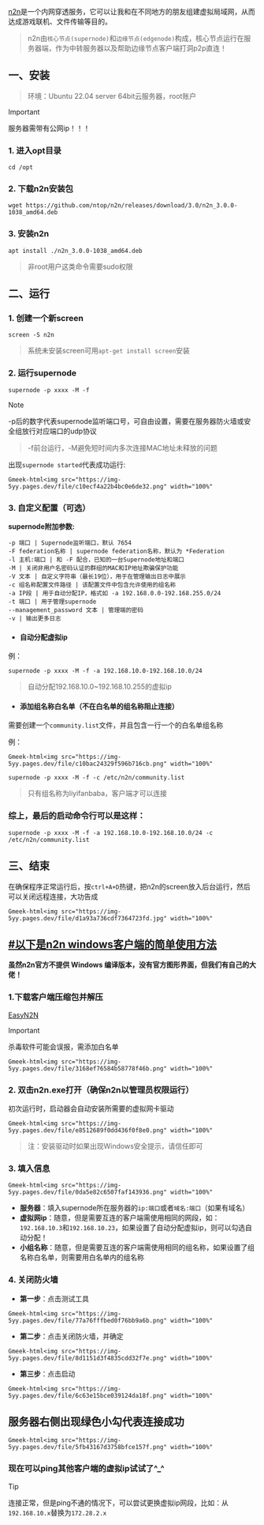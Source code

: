 [n2n](https://github.com/ntop/n2n)是一个内网穿透服务，它可以让我和在不同地方的朋友组建虚拟局域网，从而达成游戏联机、文件传输等目的。

> n2n由`核心节点(supernode)`和`边缘节点(edgenode)`构成，核心节点运行在服务器端，作为中转服务器以及帮助边缘节点客户端打洞p2p直连！

## 一、安装

> 环境：Ubuntu 22.04 server 64bit云服务器，root账户

> [!IMPORTANT]
> 服务器需带有公网ip！！！

### 1. 进入opt目录
```
cd /opt
```

### 2. 下载n2n安装包
```
wget https://github.com/ntop/n2n/releases/download/3.0/n2n_3.0.0-1038_amd64.deb
```

### 3. 安装n2n
```
apt install ./n2n_3.0.0-1038_amd64.deb
```
> 非root用户这类命令需要sudo权限

## 二、运行

### 1. 创建一个新screen
```
screen -S n2n
```
> 系统未安装screen可用`apt-get install screen`安装

### 2. 运行supernode
```
supernode -p xxxx -M -f 
```

  > [!NOTE]
> -p后的数字代表supernode监听端口号，可自由设置，需要在服务器防火墙或安全组放行对应端口的udp协议

> -f前台运行，-M避免短时间内多次连接MAC地址未释放的问题

出现`supernode started`代表成功运行:

`Gmeek-html<img src="https://img-5yy.pages.dev/file/c10ecf4a22b4bc0e6de32.png" width="100%"`

### 3. 自定义配置（可选）
**supernode附加参数:**
```
-p 端口 | Supernode监听端口，默认 7654
-F federation名称 | supernode federation名称，默认为 *Federation
-l 主机:端口 | 和 -F 配合，已知的一台Supernode地址和端口
-M | 关闭非用户名密码认证的群组的MAC和IP地址欺骗保护功能
-V 文本 | 自定义字符串（最长19位），用于在管理输出日志中展示
-c 组名称配置文件路径 | 该配置文件中包含允许使用的组名称
-a IP段 | 用于自动分配IP，格式如 -a 192.168.0.0-192.168.255.0/24
-t 端口 | 用于管理supernode
--management_password 文本 | 管理端的密码
-v | 输出更多日志
```

- #### 自动分配虚拟ip
例：
```
supernode -p xxxx -M -f -a 192.168.10.0-192.168.10.0/24
```
> 自动分配192.168.10.0~192.168.10.255的虚拟ip

- #### 添加组名称白名单（不在白名单的组名称阻止连接）
需要创建一个`community.list`文件，并且包含一行一个的白名单组名称

例：

`Gmeek-html<img src="https://img-5yy.pages.dev/file/c10bac24329f596b716cb.png" width="100%"`

```
supernode -p xxxx -M -f -c /etc/n2n/community.list
```

> 只有组名称为liyifanbaba，客户端才可以连接

### 综上，最后的启动命令行可以是这样：
```
supernode -p xxxx -M -f -a 192.168.10.0-192.168.10.0/24 -c /etc/n2n/community.list
```

## 三、结束

在确保程序正常运行后，按`ctrl+A+D`热键，把n2n的screen放入后台运行，然后可以关闭远程连接，大功告成

`Gmeek-html<img src="https://img-5yy.pages.dev/file/d1a93a736cdf7364723fd.jpg" width="100%"`


## [#以下是n2n windows客户端的简单使用方法](https://bugxia.com/525.html)

**虽然n2n官方不提供 Windows 编译版本，没有官方图形界面，但我们有自己的大佬！**

### 1.下载客户端压缩包并解压
[EasyN2N](https://bugxia.com/357.html)

> [!IMPORTANT]
> 杀毒软件可能会误报，需添加白名单

`Gmeek-html<img src="https://img-5yy.pages.dev/file/3168ef76584b58778f46b.png" width="100%"`

### 2. 双击n2n.exe打开（确保n2n以管理员权限运行）
初次运行时，启动器会自动安装所需要的虚拟网卡驱动

`Gmeek-html<img src="https://img-5yy.pages.dev/file/e8512689f0dd436f0f8e0.png" width="100%"`


>注：安装驱动时如果出现Windows安全提示，请信任即可

### 3. 填入信息

`Gmeek-html<img src="https://img-5yy.pages.dev/file/0da5e82c6507faf143936.png" width="100%"`

- **服务器**：填入supernode所在服务器的`ip:端口`或者`域名:端口`（如果有域名）
- **虚拟网ip**：随意，但是需要互连的客户端需使用相同的网段，如：`192.168.10.3`和`192.168.10.23`，如果设置了自动分配虚拟ip，则可以勾选自动分配！
- **小组名称**：随意，但是需要互连的客户端需使用相同的组名称，如果设置了组名称白名单，则需要用白名单内的组名称

### 4. 关闭防火墙

- **第一步**：点击测试工具

`Gmeek-html<img src="https://img-5yy.pages.dev/file/77a76fffbed0f76bb9a6b.png" width="100%"`

- **第二步**：点击关闭防火墙，并确定

`Gmeek-html<img src="https://img-5yy.pages.dev/file/8d1151d3f4835cdd32f7e.png" width="100%"`

- **第三步**：点击启动

`Gmeek-html<img src="https://img-5yy.pages.dev/file/6c63e15bce039124da18f.png" width="100%"`

## 服务器右侧出现绿色小勾代表连接成功

`Gmeek-html<img src="https://img-5yy.pages.dev/file/5fb43167d3758bfce157f.png" width="100%"`

### 现在可以ping其他客户端的虚拟ip试试了^_^

> [!TIP]
> 连接正常，但是ping不通的情况下，可以尝试更换虚拟ip网段，比如：从`192.168.10.x`替换为`172.28.2.x`






